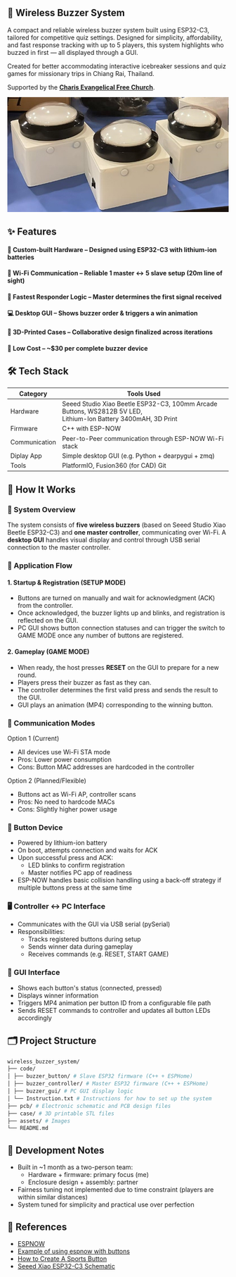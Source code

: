 ## 🔔 Wireless Buzzer System

A compact and reliable wireless buzzer system built using ESP32-C3, tailored for competitive quiz settings.
Designed for simplicity, affordability, and fast response tracking with up to 5 players,
this system highlights who buzzed in first — all displayed through a GUI.

Created for better accommodating interactive icebreaker sessions and quiz games for missionary trips in
Chiang Rai, Thailand.

Supported by the [**Charis Evangelical Free Church**](https://www.charisefc.org.sg/).

![Buzzers](assets/buzzers.jpg)

## ✨ Features

#### 🔧 Custom-built Hardware – Designed using ESP32-C3 with lithium-ion batteries

#### 📶 Wi-Fi Communication – Reliable 1 master ↔ 5 slave setup (20m line of sight)

#### 🧠 Fastest Responder Logic – Master determines the first signal received

#### 💻 Desktop GUI – Shows buzzer order & triggers a win animation

#### 🧩 3D-Printed Cases – Collaborative design finalized across iterations

#### 💸 Low Cost – ~$30 per complete buzzer device

## 🛠️ Tech Stack

| Category      | Tools Used                                                                                                        |
| ------------- | ----------------------------------------------------------------------------------------------------------------- |
| Hardware      | Seeed Studio Xiao Beetle ESP32-C3, 100mm Arcade Buttons, WS2812B 5V LED,<br>Lithium-Ion Battery 3400mAH, 3D Print |
| Firmware      | C++ with ESP-NOW                                                                                                  |
| Communication | Peer-to-Peer communication through ESP-NOW Wi-Fi stack                                                            |
| Diplay App    | Simple desktop GUI (e.g. Python + dearpygui + zmq)                                                                |
| Tools         | PlatformIO, Fusion360 (for CAD) Git                                                                               |

## 🧪 How It Works

### 📡 System Overview

The system consists of **five wireless buzzers** (based on Seeed Studio Xiao Beetle ESP32-C3)
and **one master controller**, communicating over Wi-Fi. A **desktop GUI** handles visual display
and control through USB serial connection to the master controller.

### 🔄 Application Flow

#### 1. Startup & Registration (SETUP MODE)

- Buttons are turned on manually and wait for acknowledgment (ACK) from the controller.
- Once acknowledged, the buzzer lights up and blinks, and registration is reflected on the GUI.
- PC GUI shows button connection statuses and can trigger the switch to GAME MODE once any
  number of buttons are registered.

#### 2. Gameplay (GAME MODE)

- When ready, the host presses **RESET** on the GUI to prepare for a new round.
- Players press their buzzer as fast as they can.
- The controller determines the first valid press and sends the result to the GUI.
- GUI plays an animation (MP4) corresponding to the winning button.

### 📶 Communication Modes

Option 1 (Current)

- All devices use Wi-Fi STA mode
- Pros: Lower power consumption
- Cons: Button MAC addresses are hardcoded in the controller

Option 2 (Planned/Flexible)

- Buttons act as Wi-Fi AP, controller scans
- Pros: No need to hardcode MACs
- Cons: Slightly higher power usage

### 🔋 Button Device

- Powered by lithium-ion battery
- On boot, attempts connection and waits for ACK
- Upon successful press and ACK:
  - LED blinks to confirm registration
  - Master notifies PC app of readiness
- ESP-NOW handles basic collision handling using a back-off strategy if multiple buttons
  press at the same time

### 🖥️ Controller ↔ PC Interface

- Communicates with the GUI via USB serial (pySerial)
- Responsibilities:
  - Tracks registered buttons during setup
  - Sends winner data during gameplay
  - Receives commands (e.g. RESET, START GAME)

### 🧩 GUI Interface

- Shows each button's status (connected, pressed)
- Displays winner information
- Triggers MP4 animation per button ID from a configurable file path
- Sends RESET commands to controller and updates all button LEDs accordingly

## 🗂️ Project Structure

```bash
wireless_buzzer_system/
├── code/
│ ├── buzzer_button/ # Slave ESP32 firmware (C++ + ESPHome)
│ ├── buzzer_controller/ # Master ESP32 firmware (C++ + ESPHome)
│ ├── buzzer_gui/ # PC GUI display logic
│ └── Instruction.txt # Instructions for how to set up the system
├── pcb/ # Electronic schematic and PCB design files
├── case/ # 3D printable STL files
├── assets/ # Images
└── README.md
```

## 📝 Development Notes

- Built in ~1 month as a two-person team:
  - Hardware + firmware: primary focus (me)
  - Enclosure design + assembly: partner
- Fairness tuning not implemented due to time constraint (players are within similar distances)
- System tuned for simplicity and practical use over perfection

## 📘 References

- [ESPNOW](https://docs.espressif.com/projects/esp-idf/en/stable/esp32/api-reference/network/esp_now.html)
- [Example of using espnow with buttons](https://github.com/makermoekoe/Picoclick-C3/tree/main/code/Picoclick_C3)
- [How to Create A Sports Button](https://www.youtube.com/watch?v=HAt3EoVqO7I)
- [Seeed Xiao ESP32-C3 Schematic](https://wiki.seeedstudio.com/XIAO_ESP32C3_Getting_Started/)
